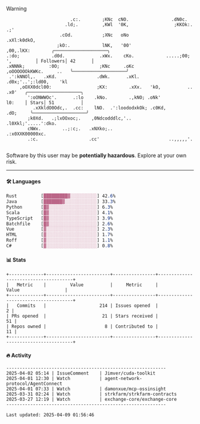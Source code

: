 > [!WARNING]
> ```>                           .'.       .lx,  .;'                 .oo.               
>                         .c:.        ;KNc  cNO.                .dN0c.             
>                       .ld;.         ,KWl  '0K,                 ;KKOk:. .;'       
>                     .cOd.           ;XNc   oNo                 .xXl:k0dkO,       
>                    ;kO:.            lNK,   '00'                 ,00,.lKX:        ╭────────────────────╮
> .:do;            .d0d.             .xWx.    cKo.            .....;00; ',         │ Followers│ 42      │
> .xNNNk;         :0O;               ;KNc     .oKc         ,oOOOOOOkKWKc.     ..   ╰────────────────────╯
>  .':kNNOl,.   .xKd.               .dWk.      .xKl.     .d0x;'..';:ld00,    'kl   
>      ,oOXX0dcl00:                 ;KX:        .xXx.   'kO,          ..    .x0'   ╭────────────────────╮
>         ':oONWWOc'.      .:lo    .kNo.        .,kNO; .oNk'                l0:    │ Stars│ 51          │
>           .xXkldO0Odc,.  .cc:    lNO.  .':loododxkOk; .c0Kd,            .dO;     ╰────────────────────╯
>         ;k0Xd.   .;lxOOxoc;.    ,0Ndcodddlc,'..          .l0Xkl;'.....':dko.     
>         cNWx.        ..;:c;.   .xNXko;..                  .:x0XXK00000xc.        
>         .:c.                   .cc'                          ..,,,,,'.           
>                                                                                  
> ```
> <p>Software by this user may be <b>potentially hazardous</b>. Explore at your own risk.</p>

---

#### 🛠️ Languages
```css
Rust         [█████████▓░░░░░░░░░░] 42.6%
Java         [███████▓░░░░░░░░░░░░] 33.3%
Python       [█▓░░░░░░░░░░░░░░░░░░] 6.3%
Scala        [█▓░░░░░░░░░░░░░░░░░░] 4.1%
TypeScript   [█▓░░░░░░░░░░░░░░░░░░] 3.9%
Batchfile    [█▓░░░░░░░░░░░░░░░░░░] 2.6%
Vue          [▓░░░░░░░░░░░░░░░░░░░] 2.3%
HTML         [▓░░░░░░░░░░░░░░░░░░░] 1.7%
Roff         [▓░░░░░░░░░░░░░░░░░░░] 1.1%
C#           [▓░░░░░░░░░░░░░░░░░░░] 0.8%
```

#### 📊 Stats
```
+-------------+------------------------+----------------+--------------------------------------+
|   Metric    |         Value          |     Metric     |                Value                 |
+-------------+------------------------+----------------+--------------------------------------+
|   Commits   |                    214 | Issues opened  |                                    2 |
| PRs opened  |                     21 | Stars received |                                   51 |
| Repos owned |                      8 | Contributed to |                                   11 |
+-------------+------------------------+----------------+--------------------------------------+
```

#### 🔥 Activity
```
------------------------------------------------------------
2025-04-02 05:14 | IssueComment    | Jimver/cuda-toolkit
2025-04-01 12:30 | Watch           | agent-network-protocol/AgentConnect
2025-04-01 07:33 | Watch           | damonxue/mcp-ossinsight
2025-03-31 02:24 | Watch           | strkfarm/strkfarm-contracts
2025-03-27 12:19 | Watch           | exchange-core/exchange-core
------------------------------------------------------------

Last updated: 2025-04-09 01:56:46
```

